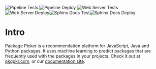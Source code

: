 ![Pipeline Tests](https://github.com/pkgpkr/Package-Picker/workflows/Scraper%20Test%20CI/badge.svg) ![Pipeline Deploy](https://github.com/pkgpkr/Package-Picker/workflows/Pipeline%20Deploy/badge.svg) ![Web Server Tests](https://github.com/pkgpkr/Package-Picker/workflows/Web%20Server%20Tests/badge.svg) ![Web Server Deploy](https://github.com/pkgpkr/Package-Picker/workflows/Web%20Server%20Deploy/badge.svg)![Sphinx Docs Test](https://github.com/pkgpkr/Package-Picker/workflows/Sphinx%20Docs%20Test/badge.svg)![Sphinx Docs Deploy](https://github.com/pkgpkr/Package-Picker/workflows/Sphinx%20Docs%20Deploy/badge.svg)

# Intro

Package Picker is a recommendation platform for JavaScript, Java and Python packages. It uses machine learning to predict packages that are frequently used with the packages in your projects. Check it out at [pkgpkr.com](http://pkgpkr.com), or our [documentation site](https://pkgpkr.github.io/Package-Picker/).
